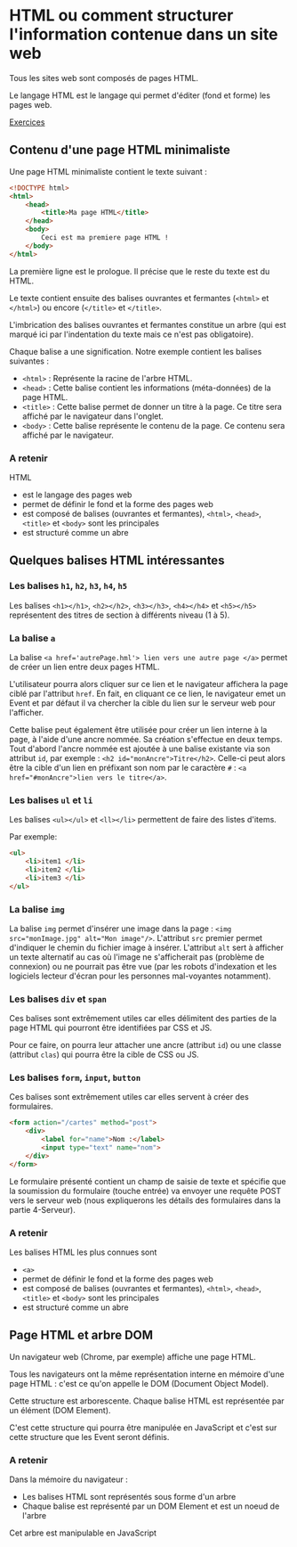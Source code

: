 # HTML ou comment structurer l'information contenue dans un site web

Tous les sites web sont composés de pages HTML.

Le langage HTML est le langage qui permet d'éditer (fond et forme) les pages web.

[Exercices](./EXERCICES.md)

## Contenu d'une page HTML minimaliste

Une page HTML minimaliste contient le texte suivant :

```html
<!DOCTYPE html>
<html>
    <head>
        <title>Ma page HTML</title>
    </head>
    <body>
        Ceci est ma premiere page HTML !
    </body>
</html>
```

La première ligne est le prologue. Il précise que le reste du texte est du HTML.

Le texte contient ensuite des balises ouvrantes et fermantes (`<html>` et `</html>`) ou encore (`</title>` et `</title>`.

L'imbrication des balises ouvrantes et fermantes constitue un arbre (qui est marqué ici par l'indentation du texte mais ce n'est pas obligatoire).

Chaque balise a une signification. Notre exemple contient les balises suivantes : 
* `<html>` : Représente la racine de l'arbre HTML.
* `<head>` : Cette balise contient les informations (méta-données) de la page HTML.
* `<title>` : Cette balise permet de donner un titre à la page. Ce titre sera affiché par le navigateur dans l'onglet.
* `<body>` : Cette balise représente le contenu de la page. Ce contenu sera affiché par le navigateur.

### A retenir

HTML
* est le langage des pages web
* permet de définir le fond et la forme des pages web
* est composé de balises (ouvrantes et fermantes), `<html>`, `<head>`, `<title>` et `<body>` sont les principales
* est structuré comme un abre


## Quelques balises HTML intéressantes

### Les balises `h1`, `h2`, `h3`, `h4`, `h5`

Les balises `<h1></h1>`, `<h2></h2>`, `<h3></h3>`, `<h4></h4>` et `<h5></h5>` représentent des titres de section à différents niveau (1 à 5).

### La balise `a`

La balise `<a href='autrePage.hml'> lien vers une autre page </a>` permet de créer un lien entre deux pages HTML.

L'utilisateur pourra alors cliquer sur ce lien et le navigateur affichera la page ciblé par l'attribut `href`.
En fait, en cliquant ce ce lien, le navigateur emet un Event et par défaut il va chercher la cible du lien sur le serveur web pour l'afficher.

Cette balise peut également être utilisée pour créer un lien interne à la page, à l'aide d'une ancre nommée. 
Sa création s'effectue en deux temps. Tout d'abord l'ancre nommée est ajoutée à une balise existante via son attribut `id`, par exemple : `<h2 id="monAncre">Titre</h2>`. Celle-ci peut alors être la cible d'un lien en préfixant son nom par le caractère `#` : `<a href="#monAncre">lien vers le titre</a>`.

### Les balises `ul` et `li`
Les balises `<ul></ul>` et `<ll></li>` permettent de faire des listes d'items.

Par exemple:

```html
<ul>
    <li>item1 </li>
    <li>item2 </li>
    <li>item3 </li>
</ul>
```

### La balise `img`

La balise `img` permet d'insérer une image dans la page : `<img src="monImage.jpg" alt="Mon image"/>`. L'attribut `src` premier permet d'indiquer le chemin du fichier image à insérer. L'attribut `alt` sert à afficher un texte alternatif au cas où l'image ne s'afficherait pas (problème de connexion) ou ne pourrait pas être vue (par les robots d'indexation et les logiciels lecteur d'écran pour les personnes mal-voyantes notamment).

### Les balises `div` et `span`

Ces balises sont extrêmement utiles car elles délimitent des parties de la page HTML qui pourront être identifiées par CSS et JS.

Pour ce faire, on pourra leur attacher une ancre (attribut `id`) ou une classe (attribut `clas`) qui pourra être la cible de CSS ou JS.

### Les balises `form`, `input`, `button`

Ces balises sont extrêmement utiles car elles servent à créer des formulaires. 

```html
<form action="/cartes" method="post">
    <div>
        <label for="name">Nom :</label>
        <input type="text" name="nom">
    </div>
</form>
```

Le formulaire présenté contient un champ de saisie de texte et spécifie que la soumission du formulaire (touche entrée) va envoyer une requête POST vers le serveur web (nous expliquerons les détails des formulaires dans la partie 4-Serveur).

### A retenir

Les balises HTML les plus connues sont
* `<a>`
* permet de définir le fond et la forme des pages web
* est composé de balises (ouvrantes et fermantes), `<html>`, `<head>`, `<title>` et `<body>` sont les principales
* est structuré comme un abre


## Page HTML et arbre DOM

Un navigateur web (Chrome, par exemple) affiche une page HTML.
 
Tous les navigateurs ont la même représentation interne en mémoire d'une page HTML : c'est ce qu'on appelle le DOM (Document Object Model).

Cette structure est arborescente. Chaque balise HTML est représentée par un élément (DOM Element).

C'est cette structure qui pourra être manipulée en JavaScript et c'est sur cette structure que les Event seront définis.

### A retenir

Dans la mémoire du navigateur : 
* Les balises HTML sont représentés sous forme d'un arbre 
* Chaque balise est représenté par un DOM Element et est un noeud de l'arbre 
  
Cet arbre est manipulable en JavaScript